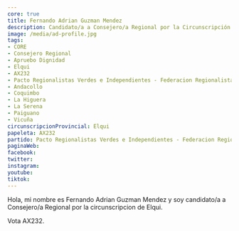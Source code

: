 ```yaml
---
core: true
title: Fernando Adrian Guzman Mendez
description: Candidato/a a Consejero/a Regional por la Circunscripción de Elqui
image: /media/ad-profile.jpg
tags:
- CORE
- Consejero Regional
- Apruebo Dignidad
- Elqui
- AX232
- Pacto Regionalistas Verdes e Independientes - Federacion Regionalista Verde Social - Partido Republicano De Chile
- Andacollo
- Coquimbo
- La Higuera
- La Serena
- Paiguano
- Vicuña
circunscripcionProvincial: Elqui
papeleta: AX232
partido: Pacto Regionalistas Verdes e Independientes - Federacion Regionalista Verde Social - Partido Republicano De Chile
paginaWeb:
facebook:
twitter:
instagram:
youtube:
tiktok:
---
```

Hola, mi nombre es Fernando Adrian Guzman Mendez y soy candidato/a a Consejero/a Regional por la circunscripcion de Elqui.

Vota AX232.